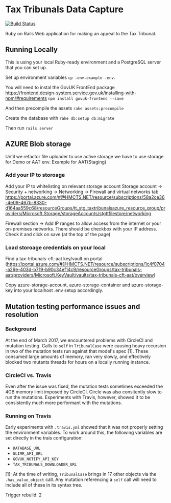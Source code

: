 # Tax Tribunals Data Capture
        
[![Build
Status](https://travis-ci.org/ministryofjustice/tax-tribunals-datacapture.svg?branch=master)](https://travis-ci.org/ministryofjustice/tax-tribunals-datacapture)

Ruby on Rails Web application for making an appeal to the Tax Tribunal.

## Running Locally

This is using your local Ruby-ready environment and a PostgreSQL server that you can set up.

Set up environment variables `cp .env.example .env`.

You will need to instal the GovUK FrontEnd package
https://frontend.design-system.service.gov.uk/installing-with-npm/#requirements
`npm install govuk-frontend --save`

And then precompile the assets 
`rake assets:precompile`

Create the database with `rake db:setup db:migrate`

Then run `rails server`

## AZURE Blob storage ##

Until we refactor file uploader to use active storage we have to use storage for Demo or AAT env.
Example for AAT(Staging)

### Add your IP to storoage ###
Add your IP to whitelisting on relevant storage account
Storage account -> Security + networking -> Networking -> Firewall and virtual networks tab
https://portal.azure.com/#@HMCTS.NET/resource/subscriptions/58a2ce36-4e09-467b-8330-d164aa559c68/resourceGroups/tt_stg_taxtribunalsazure_resource_group/providers/Microsoft.Storage/storageAccounts/stgttfilestore/networking

Firewall section -> Add IP ranges to allow access from the internet or your on-premises networks.
There should be checkbox with your IP address. Check it and click on save (at the top of the page)

### Load storoage credentials on your local ###
Find a tax-tribunals-cft-aat key/vault on portal (https://portal.azure.com/#@HMCTS.NET/resource/subscriptions/1c4f0704-a29e-403d-b719-b90c34ef14c9/resourceGroups/tax-tribunals-aat/providers/Microsoft.KeyVault/vaults/tax-tribunals-cft-aat/overview)

Copy azure-storage-account, azure-storage-container and azure-storage-key into your localhost .env setup accordingly.


 
## Mutation testing performance issues and resolution

### Background

At the end of March 2017, we encountered problems with CircleCI and
mutation testing.  Calls to `self` in `TribunalCase` were causing heavy
recursion in two of the mutation tests run against that model's spec [1].
These consumed large amounts of memory, ran very slowly, and effectively
blocked two mutants threads for hours on a locally running instance.

### CircleCI vs. Travis

Even after the issue was fixed, the mutation tests sometimes exceeded the 4GB
memory limit imposed by CircleCI.  Circle was also consitently slow to
run the mutations.  Experiments with Travis, however, showed it to be
consistently much more performant with the mutations.

### Running on Travis

Early experiments with `.travis.yml` showed that it was not properly
setting the environment variables.  To work around this, the following
variables are set directly in the trais configuration:

* `DATABASE_URL`
* `GLIMR_API_URL`
* `GOVUK_NOTIFY_API_KEY`
* `TAX_TRIBUNALS_DOWNLOADER_URL`

[1]: At the time of writing, `TribunalCase` brings in 17 other objects via the
`.has_value_object` call.  Any mutation referencing a `self` call will
need to include all of these in its syntax tree.


Trigger rebuild: 2
